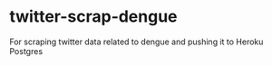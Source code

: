 # twitter-scrap-dengue
For scraping twitter data related to dengue and pushing it to Heroku Postgres
